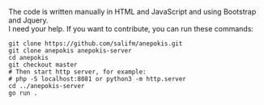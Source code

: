 The code is written manually in HTML and JavaScript and using Bootstrap and Jquery. <br />
I need your help. If you want to contribute, you can run these commands:

```
git clone https://github.com/salifm/anepokis.git
git clone anepokis anepokis-server
cd anepokis
git checkout master
# Then start http server, for example: 
# php -S localhost:8081 or python3 -m http.server
cd ../anepokis-server
go run .
```
